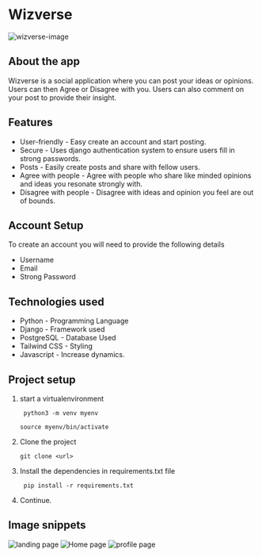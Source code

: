 # Wizverse

![wizverse-image](https://github.com/Pontuagi/wizverse/assets/102847899/cc4c348a-4d8a-4c5a-9d5a-0adb9166159a)


## About the app

Wizverse is a social application where you can post your ideas or opinions.
Users can then Agree or Disagree with you.
Users can also comment on your post to provide their insight.


## Features

- User-friendly - Easy create an account and start posting.
- Secure - Uses django authentication system to ensure users fill in strong passwords.
- Posts - Easily create posts and share with fellow users.
- Agree with people - Agree with people who share like minded opinions and ideas you resonate strongly with.
- Disagree with people - Disagree with ideas and opinion you feel are out of bounds.

## Account Setup

To create an account you will need to provide the following details

- Username
- Email
- Strong Password

## Technologies used
- Python - Programming Language
- Django - Framework used
- PostgreSQL - Database Used
- Tailwind CSS - Styling
- Javascript - Increase dynamics.

## Project setup
1. start a virtualenvironment

   ``` python3 -m venv myenv```
    
    ```source myenv/bin/activate```

2. Clone the project

    ```git clone <url>```

3. Install the dependencies in requirements.txt file

   ``` pip install -r requirements.txt```

4. Continue.


## Image snippets

![landing page](wizverse-Landing.png)
![Home page](wizverse-home.png)
![profile page](wizverse-profile.png)
